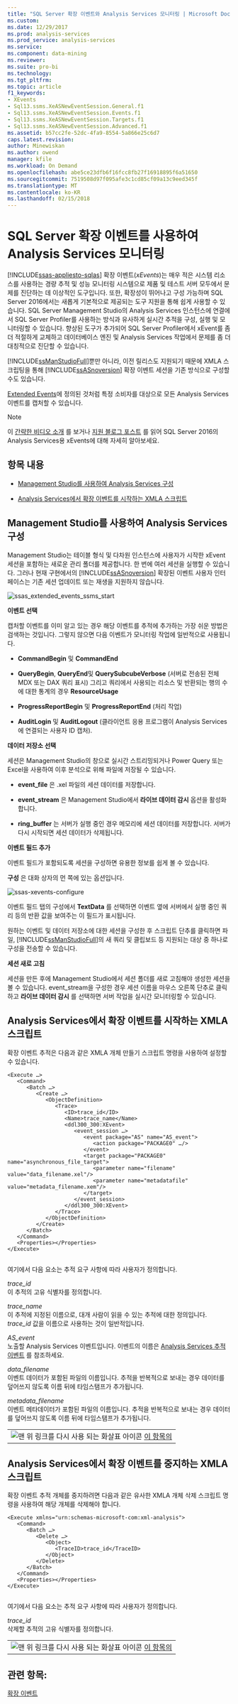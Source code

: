 ```yaml
---
title: "SQL Server 확장 이벤트와 Analysis Services 모니터링 | Microsoft Docs"
ms.custom: 
ms.date: 12/29/2017
ms.prod: analysis-services
ms.prod_service: analysis-services
ms.service: 
ms.component: data-mining
ms.reviewer: 
ms.suite: pro-bi
ms.technology: 
ms.tgt_pltfrm: 
ms.topic: article
f1_keywords:
- XEvents
- Sql13.ssms.XeASNewEventSession.General.f1
- Sql13.ssms.XeASNewEventSession.Events.f1
- Sql13.ssms.XeASNewEventSession.Targets.f1
- Sql13.ssms.XeASNewEventSession.Advanced.f1
ms.assetid: b57cc2fe-52dc-4fa9-8554-5a866e25c6d7
caps.latest.revision: 
author: Minewiskan
ms.author: owend
manager: kfile
ms.workload: On Demand
ms.openlocfilehash: abe5ce23dfb6f16fcc8fb27f16918895f6a51650
ms.sourcegitcommit: 7519508d97f095afe3c1cd85cf09a13c9eed345f
ms.translationtype: MT
ms.contentlocale: ko-KR
ms.lasthandoff: 02/15/2018
---
```

# <a name="monitor-analysis-services-with-sql-server-extended-events"></a>SQL Server 확장 이벤트를 사용하여 Analysis Services 모니터링
[!INCLUDE[ssas-appliesto-sqlas](../../includes/ssas-appliesto-sqlas-all-aas.md)]
확장 이벤트(*xEvents*)는 매우 적은 시스템 리소스를 사용하는 경량 추적 및 성능 모니터링 시스템으로 제품 및 테스트 서버 모두에서 문제를 진단하는 데 이상적인 도구입니다. 또한, 확장성이 뛰어나고 구성 가능하며 SQL Server 2016에서는 새롭게 기본적으로 제공되는 도구 지원을 통해 쉽게 사용할 수 있습니다. SQL Server Management Studio의 Analysis Services 인스턴스에 연결에서 SQL Server Profiler를 사용하는 방식과 유사하게 실시간 추적을 구성, 실행 및 모니터링할 수 있습니다. 향상된 도구가 추가되어 SQL Server Profiler에서 xEvent를 좀 더 적절하게 교체하고 데이터베이스 엔진 및 Analysis Services 작업에서 문제를 좀 더 대칭적으로 진단할 수 있습니다.  
  
 [!INCLUDE[ssManStudioFull](../../includes/ssmanstudiofull-md.md)]뿐만 아니라, 이전 릴리스도 지원되기 때문에 XMLA 스크립팅을 통해  [!INCLUDE[ssASnoversion](../../includes/ssasnoversion-md.md)] 확장 이벤트 세션을 기존 방식으로 구성할 수도 있습니다.  
  
 [Extended Events](../../relational-databases/extended-events/extended-events.md)에 정의된 것처럼 특정 소비자를 대상으로 모든 Analysis Services 이벤트를 캡처할 수 있습니다.  
  
> [!NOTE]  
>  이 [간략한 비디오 소개](https://www.youtube.com/watch?v=ja2mOHWRVC0&index=1&list=PLv2BtOtLblH1YvzQ5YnjfQFr_oKEvMk19) 를 보거나 [지원 블로그 포스트](http://blogs.msdn.com/b/analysisservices/archive/2015/09/22/using-extended-events-with-sql-server-analysis-services-2016-cpt-2-3.aspx) 를 읽어 SQL Server 2016의 Analysis Services용 xEvents에 대해 자세히 알아보세요.  
  
##  <a name="bkmk_top"></a> 항목 내용  
  
-   [Management Studio를 사용하여 Analysis Services 구성](#bkmk_ssas_extended_events_ssms)  
  
-   [Analysis Services에서 확장 이벤트를 시작하는 XMLA 스크립트](#bkmk_script_start)  
  
##  <a name="bkmk_ssas_extended_events_ssms"></a> Management Studio를 사용하여 Analysis Services 구성  
 Management Studio는 테이블 형식 및 다차원 인스턴스에 사용자가 시작한 xEvent 세션을 포함하는 새로운 관리 폴더를 제공합니다. 한 번에 여러 세션을 실행할 수 있습니다. 그러나 현재 구현에서의 [!INCLUDE[ssASnoversion](../../includes/ssasnoversion-md.md)] 확장된 이벤트 사용자 인터페이스는 기존 세션 업데이트 또는 재생을 지원하지 않습니다.  
  
 ![ssas_extended_events_ssms_start](../../analysis-services/instances/media/ssas-extended-events-ssms-start.png "ssas_extended_events_ssms_start")  
  
 **이벤트 선택**  
  
 캡처할 이벤트를 이미 알고 있는 경우 해당 이벤트를 추적에 추가하는 가장 쉬운 방법은 검색하는 것입니다. 그렇지 않으면 다음 이벤트가 모니터링 작업에 일반적으로 사용됩니다.  
  
-   **CommandBegin** 및 **CommandEnd**  
  
-   **QueryBegin**, **QueryEnd**및 **QuerySubcubeVerbose** (서버로 전송된 전체 MDX 또는 DAX 쿼리 표시) 그리고 쿼리에서 사용되는 리소스 및 반환되는 행의 수에 대한 통계의 경우 **ResourceUsage**  
  
-   **ProgressReportBegin** 및 **ProgressReportEnd** (처리 작업)  
  
-   **AuditLogin** 및 **AuditLogout** (클라이언트 응용 프로그램이 Analysis Services에 연결되는 사용자 ID 캡처).  
  
 **데이터 저장소 선택**  
  
 세션은 Management Studio의 창으로 실시간 스트리밍되거나 Power Query 또는 Excel을 사용하여 이후 분석으로 위해 파일에 저장될 수 있습니다.  
  
-   **event_file** 은 .xel 파일의 세션 데이터를 저장합니다.  
  
-   **event_stream** 은 Management Studio에서 **라이브 데이터 감시** 옵션을 활성화합니다.  
  
-   **ring_buffer** 는 서버가 실행 중인 경우 메모리에 세션 데이터를 저장합니다. 서버가 다시 시작되면 세션 데이터가 삭제됩니다.  
  
 **이벤트 필드 추가**  
  
 이벤트 필드가 포함되도록 세션을 구성하면 유용한 정보를 쉽게 볼 수 있습니다.  
  
 **구성** 은 대화 상자의 먼 쪽에 있는 옵션입니다.  
  
 ![ssas-xevents-configure](../../analysis-services/instances/media/ssas-xevents-configure.PNG "ssas-xevents-configure")  
  
 이벤트 필드 탭의 구성에서 **TextData** 를 선택하면 이벤트 옆에 서버에서 실행 중인 쿼리 등의 반환 값을 보여주는 이 필드가 표시됩니다.  
  
 원하는 이벤트 및 데이터 저장소에 대한 세션을 구성한 후 스크립트 단추를 클릭하면 파일, [!INCLUDE[ssManStudioFull](../../includes/ssmanstudiofull-md.md)]의 새 쿼리 및 클립보드 등 지원되는 대상 중 하나로 구성을 전송할 수 있습니다.  
  
 **세션 새로 고침**  
  
 세션을 만든 후에 Management Studio에서 세션 폴더를 새로 고침해야 생성한 세션을 볼 수 있습니다. event_stream을 구성한 경우 세션 이름을 마우스 오른쪽 단추로 클릭하고 **라이브 데이터 감시** 를 선택하면 서버 작업을 실시간 모니터링할 수 있습니다.  
  
##  <a name="bkmk_script_start"></a> Analysis Services에서 확장 이벤트를 시작하는 XMLA 스크립트  
 확장 이벤트 추적은 다음과 같은 XMLA 개체 만들기 스크립트 명령을 사용하여 설정할 수 있습니다.  
  
```  
<Execute …>  
   <Command>  
      <Batch …>  
         <Create …>  
            <ObjectDefinition>  
               <Trace>  
                  <ID>trace_id</ID>  
                  <Name>trace_name</Name>  
                  <ddl300_300:XEvent>  
                     <event_session …>  
                        <event package="AS" name="AS_event">  
                           <action package="PACKAGE0" …/>  
                        </event>  
                        <target package="PACKAGE0" name="asynchronous_file_target">  
                           <parameter name="filename" value="data_filename.xel"/>  
                           <parameter name="metadatafile" value="metadata_filename.xem"/>  
                        </target>  
                     </event_session>  
                  </ddl300_300:XEvent>  
               </Trace>  
            </ObjectDefinition>  
         </Create>  
      </Batch>  
   </Command>  
   <Properties></Properties>  
</Execute>  
  
```  
  
 여기에서 다음 요소는 추적 요구 사항에 따라 사용자가 정의합니다.  
  
 *trace_id*  
 이 추적의 고유 식별자를 정의합니다.  
  
 *trace_name*  
 이 추적에 지정된 이름으로, 대개 사람이 읽을 수 있는 추적에 대한 정의입니다. *trace_id* 값을 이름으로 사용하는 것이 일반적입니다.  
  
 *AS_event*  
 노출할 Analysis Services 이벤트입니다. 이벤트의 이름은 [Analysis Services 추적 이벤트](../../analysis-services/trace-events/analysis-services-trace-events.md) 를 참조하세요.  
  
 *data_filename*  
 이벤트 데이터가 포함된 파일의 이름입니다. 추적을 반복적으로 보내는 경우 데이터를 덮어쓰지 않도록 이름 뒤에 타임스탬프가 추가됩니다.  
  
 *metadata_filename*  
 이벤트 메타데이터가 포함된 파일의 이름입니다. 추적을 반복적으로 보내는 경우 데이터를 덮어쓰지 않도록 이름 뒤에 타임스탬프가 추가됩니다.  
  
||  
|-|  
|![맨 위 링크를 다시 사용 되는 화살표 아이콘](../../analysis-services/instances/media/uparrow16x16.gif "위쪽 링크를 다시 사용 되는 화살표 아이콘") [이 항목의](#bkmk_top)|  
  
##  <a name="bkmk_script_stop"></a> Analysis Services에서 확장 이벤트를 중지하는 XMLA 스크립트  
 확장 이벤트 추적 개체를 중지하려면 다음과 같은 유사한 XMLA 개체 삭제 스크립트 명령을 사용하여 해당 개체를 삭제해야 합니다.  
  
```  
<Execute xmlns="urn:schemas-microsoft-com:xml-analysis">  
   <Command>  
      <Batch …>  
         <Delete …>  
            <Object>  
               <TraceID>trace_id</TraceID>  
            </Object>  
         </Delete>  
      </Batch>  
   </Command>  
   <Properties></Properties>  
</Execute>  
  
```  
  
 여기에서 다음 요소는 추적 요구 사항에 따라 사용자가 정의합니다.  
  
 *trace_id*  
 삭제할 추적의 고유 식별자를 정의합니다.  
  
||  
|-|  
|![맨 위 링크를 다시 사용 되는 화살표 아이콘](../../analysis-services/instances/media/uparrow16x16.gif "위쪽 링크를 다시 사용 되는 화살표 아이콘") [이 항목의](#bkmk_top)|  
  
## <a name="see-also"></a>관련 항목:  
 [확장 이벤트](../../relational-databases/extended-events/extended-events.md)  
  
  
